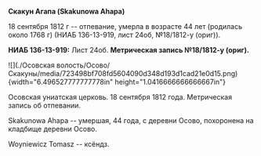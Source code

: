 **Скакун Агапа (Skakunowa Ahapa)**

18 сентября 1812 г -- отпевание, умерла в возрасте 44 лет (родилась
около 1768 г) (НИАБ 136-13-919, лист 24об, №18/1812-у (ориг)).

**НИАБ 136-13-919:** Лист 24об. **Метрическая запись №18/1812-у
(ориг).**

![](./Осовская волость/Осово/Скакуны/media/723498bf708fd5604090d348d193d1cad21e0d15.png){width="6.496527777777778in"
height="1.0416666666666667in"}

Осовская униатская церковь. 18 сентября 1812 года. Метрическая запись об
отпевании.

Skakunowa Ahapa -- умершая, 44 года, с деревни Осово, похоронена на
кладбище деревни Осово.

Woyniewicz Tomasz -- ксёндз.
